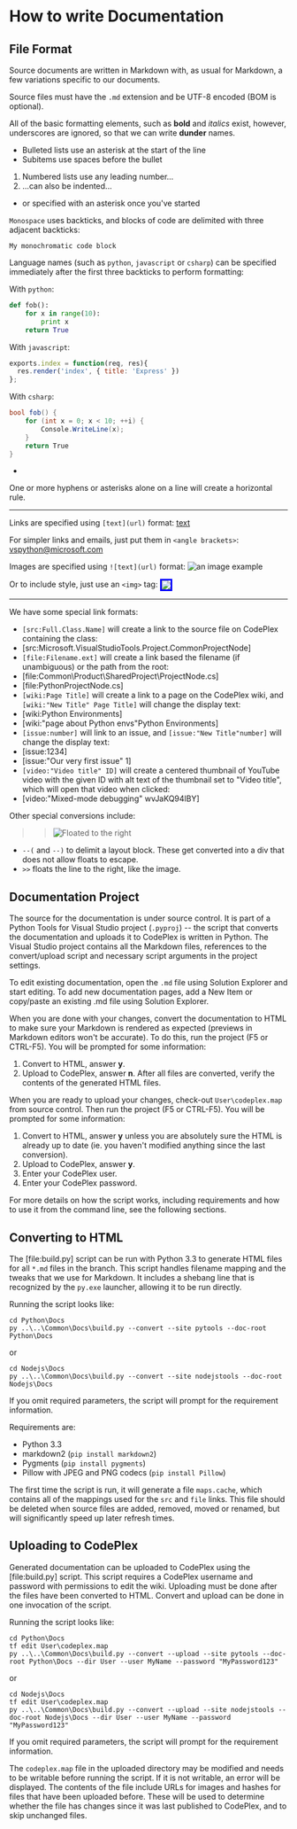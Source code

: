 How to write Documentation
==========================

File Format
-----------

Source documents are written in Markdown with, as usual for Markdown, a few variations specific to our documents.

Source files must have the `.md` extension and be UTF-8 encoded (BOM is optional).

All of the basic formatting elements, such as **bold** and *italics* exist, however, underscores are ignored, so that we can write __dunder__ names.

* Bulleted lists use an asterisk at the start of the line
 * Subitems use spaces before the bullet

1. Numbered lists use any leading number...
 1. ...can also be indented...
* or specified with an asterisk once you've started

`Monospace` uses backticks, and blocks of code are delimited with three adjacent backticks:

```
My monochromatic code block
```

Language names (such as `python`, `javascript` or `csharp`) can be specified immediately after the first three backticks to perform formatting:

With `python`:

```python
def fob():
    for x in range(10):
        print x
    return True
```

With `javascript`:

```javascript
exports.index = function(req, res){
  res.render('index', { title: 'Express' })
};
```

With `csharp`:

```csharp
bool fob() {
    for (int x = 0; x < 10; ++i) {
        Console.WriteLine(x);
    }
    return True
}
```

-

One or more hyphens or asterisks alone on a line will create a horizontal rule.

* * *

Links are specified using `[text](url)` format: [text](url)

For simpler links and emails, just put them in `<angle brackets>`: <vspython@microsoft.com>

Images are specified using `![text](url)` format: ![an image example](Images\EditHTML.png)

Or to include style, just use an `<img>` tag: <img src="Images\EditHTML.png" style="border: #0000ff 3px solid; vertical-align: middle" />

---

We have some special link formats:

* `[src:Full.Class.Name]` will create a link to the source file on CodePlex containing the class:
 * [src:Microsoft.VisualStudioTools.Project.CommonProjectNode]
* `[file:Filename.ext]` will create a link based the filename (if unambiguous) or the path from the root:
 * [file:Common\Product\SharedProject\ProjectNode.cs]
 * [file:PythonProjectNode.cs]
* `[wiki:Page Title]` will create a link to a page on the CodePlex wiki, and `[wiki:"New Title" Page Title]` will change the display text:
 * [wiki:Python Environments]
 * [wiki:"page about Python envs"Python Environments]
* `[issue:number]` will link to an issue, and `[issue:"New Title"number]` will change the display text:
 * [issue:1234]
 * [issue:"Our very first issue" 1]
* `[video:"Video title" ID]` will create a centered thumbnail of YouTube video with the given ID with alt text of the thumbnail set to "Video title", which will open that video when clicked:
 * [video:"Mixed-mode debugging" wvJaKQ94lBY]

Other special conversions include:

>> ![Floated to the right](Images\EditHTML.png)

* `--(` and `--)` to delimit a layout block. These get converted into a div that does not allow floats to escape.
* `>>` floats the line to the right, like the image.


Documentation Project
---------------------

The source for the documentation is under source control. It is part of a Python Tools for Visual Studio project (`.pyproj`) -- the script that converts the documentation and uploads it to CodePlex is written in Python. The Visual Studio project contains all the Markdown files, references to the convert/upload script and necessary script arguments in the project settings.

To edit existing documentation, open the `.md` file using Solution Explorer and start editing. To add new documentation pages, add a New Item or copy/paste an existing .md file using Solution Explorer.

When you are done with your changes, convert the documentation to HTML to make sure your Markdown is rendered as expected (previews in Markdown editors won't be accurate).  To do this, run the project (F5 or CTRL-F5).  You will be prompted for some information:
1. Convert to HTML, answer **y**.
1. Upload to CodePlex, answer **n**.
After all files are converted, verify the contents of the generated HTML files.

When you are ready to upload your changes, check-out `User\codeplex.map` from source control. Then run the project (F5 or CTRL-F5). You will be prompted for some information:
1. Convert to HTML, answer **y** unless you are absolutely sure the HTML is already up to date (ie. you haven't modified anything since the last conversion).
1. Upload to CodePlex, answer **y**.
1. Enter your CodePlex user.
1. Enter your CodePlex password.

For more details on how the script works, including requirements and how to use it from the command line, see the following sections.


Converting to HTML
------------------

The [file:build.py] script can be run with Python 3.3 to generate HTML files for all `*.md` files in the branch. This script handles filename mapping and the tweaks that we use for Markdown. It includes a shebang line that is recognized by the `py.exe` launcher, allowing it to be run directly.

Running the script looks like:

```
cd Python\Docs
py ..\..\Common\Docs\build.py --convert --site pytools --doc-root Python\Docs
```
or
```
cd Nodejs\Docs
py ..\..\Common\Docs\build.py --convert --site nodejstools --doc-root Nodejs\Docs
```

If you omit required parameters, the script will prompt for the requirement information.

Requirements are:

* Python 3.3
* markdown2 (`pip install markdown2`)
* Pygments (`pip install pygments`)
* Pillow with JPEG and PNG codecs (`pip install Pillow`)

The first time the script is run, it will generate a file `maps.cache`, which contains all of the mappings used for the `src` and `file` links. This file should be deleted when source files are added, removed, moved or renamed, but will significantly speed up later refresh times.

Uploading to CodePlex
---------------------

Generated documentation can be uploaded to CodePlex using the [file:build.py] script. This script requires a CodePlex username and password with permissions to edit the wiki. Uploading must be done after the files have been converted to HTML.  Convert and upload can be done in one invocation of the script.

Running the script looks like:

```
cd Python\Docs
tf edit User\codeplex.map
py ..\..\Common\Docs\build.py --convert --upload --site pytools --doc-root Python\Docs --dir User --user MyName --password "MyPassword123"
```
or
```
cd Nodejs\Docs
tf edit User\codeplex.map
py ..\..\Common\Docs\build.py --convert --upload --site nodejstools --doc-root Nodejs\Docs --dir User --user MyName --password "MyPassword123"
```

If you omit required parameters, the script will prompt for the requirement information.

The `codeplex.map` file in the uploaded directory may be modified and needs to be writable before running the script. If it is not writable, an error will be displayed. The contents of the file include URLs for images and hashes for files that have been uploaded before. These will be used to determine whether the file has changes since it was last published to CodePlex, and to skip unchanged files.
